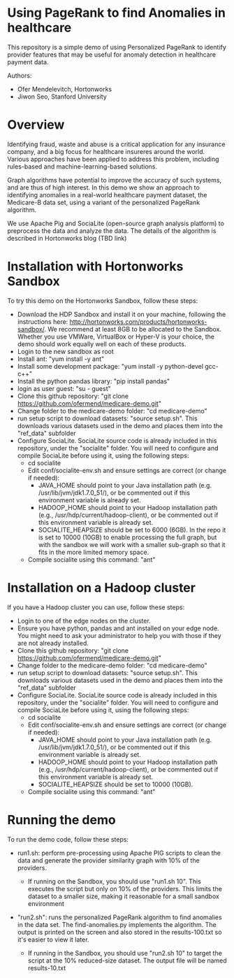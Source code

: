 Using PageRank to find Anomalies in healthcare
==================

This repository is a simple demo of using Personalized PageRank to identify provider features that may be useful for anomaly detection in healthcare payment data. 

Authors:
* Ofer Mendelevitch, Hortonworks
* Jiwon Seo, Stanford University

Overview
========
Identifying fraud, waste and abuse is a critical application for any insurance company, and a big focus for healthcare insureres around the world. Various approaches have been applied to address this problem, including rules-based and machine-learning-based solutions. 

Graph algorithms have potential to improve the accuracy of such systems, and are thus of high interest. In this demo we show an approach to identifying anomalies in a real-world healthcare payment dataset, the Medicare-B data set, using a variant of the personalized PageRank algorithm.

We use Apache Pig and SociaLite (open-source graph analysis platform) to preprocess the data and analyze the data.
The details of the algorithm is described in Hortonworks blog (TBD link)

Installation with Hortonworks Sandbox
====
To try this demo on the Hortonworks Sandbox, follow these steps:

* Download the HDP Sandbox and install it on your machine, following the instructions here: http://hortonworks.com/products/hortonworks-sandbox/. We recommend at least 8GB to be allocated to the Sandbox. Whether you use VMWare, VirtualBox or Hyper-V is your choice, the demo should work equally well on each of these products.
* Login to the new sandbox as root
* Install ant: "yum install -y ant"
* Install some development package: "yum install -y python-devel gcc-c++"
* Install the python pandas library: "pip install pandas"
* login as user guest: "su - guest"
* Clone this github repository: "git clone https://github.com/ofermend/medicare-demo.git"
* Change folder to the medicare-demo folder: "cd medicare-demo"
* run setup script to download datasets: "source setup.sh". This downloads various datasets used in the demo and places them into the "ref_data" subfolder
* Configure SociaLite. SociaLite source code is already included in this repository, under the "socialite" folder. You will need to configure and compile SociaLite before using it, using the following steps:
  * cd socialite
  * Edit conf/socialite-env.sh and ensure settings are correct (or change if needed):
    * JAVA_HOME should point to your Java installation path (e.g. /usr/lib/jvm/jdk1.7.0_51/), or be commented out if this environment variable is already set.
    * HADOOP_HOME should point to your Hadoop installation path (e.g., /usr/hdp/current/hadoop-client), or be commented out if this environment variable is already set.
    * SOCIALITE_HEAPSIZE should be set to 6000 (6GB). In the repo it is set to 10000 (10GB) to enable processing the full graph, but with the sandbox we will work with a smaller sub-graph so that it fits in the more limited memory space.
  * Compile socialite using this command: "ant" 

Installation on a Hadoop cluster
====
If you have a Hadoop cluster you can use, follow these steps:

* Login to one of the edge nodes on the cluster.
* Ensure you have python, pandas and ant installed on your edge node. You might need to ask your administrator to help you with those if they are not already installed.
* Clone this github repository: "git clone https://github.com/ofermend/medicare-demo.git"
* Change folder to the medicare-demo folder: "cd medicare-demo"
* run setup script to download datasets: "source setup.sh". This downloads various datasets used in the demo and places them into the "ref_data" subfolder
* Configure SociaLite. SociaLite source code is already included in this repository, under the "socialite" folder. You will need to configure and compile SociaLite before using it, using the following steps:
  * cd socialite
  * Edit conf/socialite-env.sh and ensure settings are correct (or change if needed):
    * JAVA_HOME should point to your Java installation path (e.g. /usr/lib/jvm/jdk1.7.0_51/), or be commented out if this environment variable is already set.
    * HADOOP_HOME should point to your Hadoop installation path (e.g., /usr/hdp/current/hadoop-client), or be commented out if this environment variable is already set.
    * SOCIALITE_HEAPSIZE should be set to 10000 (10GB).
  * Compile socialite using this command: "ant" 

Running the demo
====
To run the demo code, follow these steps:

* run1.sh: perform pre-processing using Apache PIG scripts to clean the data and generate the provider similarity graph with 10% of the providers. 
  * If running on the Sandbox, you should use "run1.sh 10". This executes the script but only on 10% of the providers. This limits the dataset to a smaller size, making it reasonable for a small sandbox environment

* "run2.sh": runs the personalized PageRank algorithm to find anomalies in the data set. The find-anomalies.py implements the algorithm. The output is printed on the screen and also stored in the results-100.txt so it's easier to view it later.
  * If running in the Sandbox, you should use "run2.sh 10" to target the script at the 10% reduced-size dataset. The output file will be named results-10.txt
